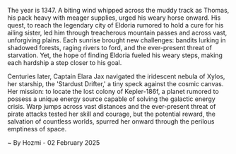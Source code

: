 
The year is 1347.  A biting wind whipped across the muddy track as Thomas, his pack heavy with meager supplies, urged his weary horse onward.  His quest, to reach the legendary city of Eldoria rumored to hold a cure for his ailing sister, led him through treacherous mountain passes and across vast, unforgiving plains.  Each sunrise brought new challenges: bandits lurking in shadowed forests, raging rivers to ford, and the ever-present threat of starvation.  Yet, the hope of finding Eldoria fueled his weary steps, making each hardship a step closer to his goal.

Centuries later, Captain Elara Jax navigated the iridescent nebula of Xylos, her starship, the 'Stardust Drifter,' a tiny speck against the cosmic canvas.  Her mission: to locate the lost colony of Kepler-186f, a planet rumored to possess a unique energy source capable of solving the galactic energy crisis.  Warp jumps across vast distances and the ever-present threat of pirate attacks tested her skill and courage, but the potential reward, the salvation of countless worlds, spurred her onward through the perilous emptiness of space.

~ By Hozmi - 02 February 2025
